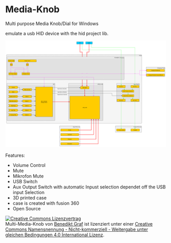 # Media-Knob

Multi purpose Media Knob/Dial for Windows

emulate a usb HID device with the hid project lib.

![Flowchart](https://github.com/Krijf/Media-Knob/blob/V0.1/Documentation/Media_Knob.png)


Features:
- Volume Control
- Mute
- Mikrofon Mute
- USB Switch
- Aux Output Switch with automatic Inpust selection dependet off the USB input Selection
- 3D printed case
- case is created with fusion 360
- Open Source



<a rel="license" href="http://creativecommons.org/licenses/by-nc-sa/4.0/"><img alt="Creative Commons Lizenzvertrag" style="border-width:0" src="https://i.creativecommons.org/l/by-nc-sa/4.0/88x31.png" /></a><br /><span xmlns:dct="http://purl.org/dc/terms/" href="http://purl.org/dc/dcmitype/Dataset" property="dct:title" rel="dct:type">Multi-Media-Knob</span> von <a xmlns:cc="http://creativecommons.org/ns#" href="https://github.com/Krijf/Multi-Media-Knob" property="cc:attributionName" rel="cc:attributionURL">Benedikt Graf</a> ist lizenziert unter einer <a rel="license" href="http://creativecommons.org/licenses/by-nc-sa/4.0/">Creative Commons Namensnennung - Nicht-kommerziell - Weitergabe unter gleichen Bedingungen 4.0 International Lizenz</a>.
